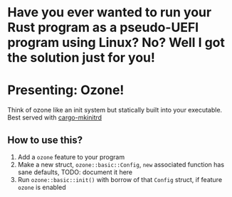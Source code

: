 # Have you ever wanted to run your Rust program as a pseudo-UEFI program using Linux? No? Well I got the solution just for you!

# Presenting: Ozone!
Think of ozone like an init system but statically built into your executable.
Best served with [cargo-mkinitrd](https://github.com/Maccraft123/cargo-mkinitrd)

## How to use this?

1. Add a `ozone` feature to your program
2. Make a new struct, `ozone::basic::Config`, `new` associated function has sane defaults, TODO: document it here
3. Run `ozone::basic::init()` with borrow of that `Config` struct, if feature `ozone` is enabled
